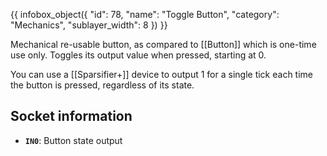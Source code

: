 {{ infobox_object({
	"id": 78,
	"name": "Toggle Button",
	"category": "Mechanics",
	"sublayer_width": 8
}) }}

Mechanical re-usable button, as compared to [[Button]] which is one-time use only. Toggles its output value when pressed, starting at 0.

You can use a [[Sparsifier+]] device to output 1 for a single tick each time the button is pressed, regardless of its state.

## Socket information
- **`IN0`**: Button state output

